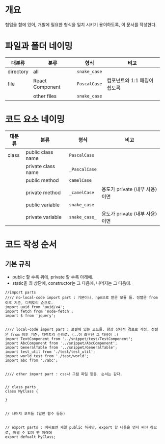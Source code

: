 # 개요
협업을 함에 있어, 개발에 필요한 형식을 일치 시키기 용이하도록, 이 문서를 작성한다.

# 파일과 폴더 네이밍
| 대분류 | 분류 | 형식 | 비고
| --- | --- | --- | ---
| directory | all | `snake_case` | 
| file | React Component | `PascalCase` | 컴포넌트와 1:1 매칭이 쉽도록
| | other files | `snake_case` |

# 코드 요소 네이밍
| 대분류 | 분류 | 형식 | 비고
| --- | --- | --- | ---
| class | public class name | `PascalCase` |
| | private class name | `_PascalCase` |
| | public method | `camelCase` |
| | private method | `_camelCase` | 용도가 private (내부 사용) 이면
| | public variable | `snake_case` |
| | private variable | `snake_case_` | 용도가 private (내부 사용) 이면

# 코드 작성 순서
## 기본 규칙
- public 할 수록 위에, private 할 수록 아래에.
- static을 최 상단에, constructor는 그 다음에, 나머지는 그 다음에.
```
//import parts
//// no-local-code import part : 기본이나, npm으로 받은 모듈 들. 정렬은 from 이후 기준, 디렉토리 순으로.
import uuid from 'uuid/v4';
import fetch from 'node-fetch';
import $ from 'jquery';


//// local-code import part : 로컬에 있는 코드들. 항상 상대적 경로로 작성. 정렬은 from 이후 기준, 디렉토리 순으로. (..이 최우선 그 다음이 .)
import TextComponent from '../snippet/test/TestComponent';
import AbcComponent from '../snippet/AbcComponent';
import GeneralTable from '../snippet/GeneralTable';
import test_util from './test/test_util';
import world_test from './test/world';
import abc from './abc';


//// other import part : css나 그림 파일 등등. 순서는 같다.


// class parts
class MyClass {

}


// 나머지 코드들 (일반 함수 등등)


// export parts : 어찌보면 제일 public 하지만, export 할 내용을 먼저 써야 하므로, 어쩔 수 없이 맨 아래에
export defualt MyClass;
```
